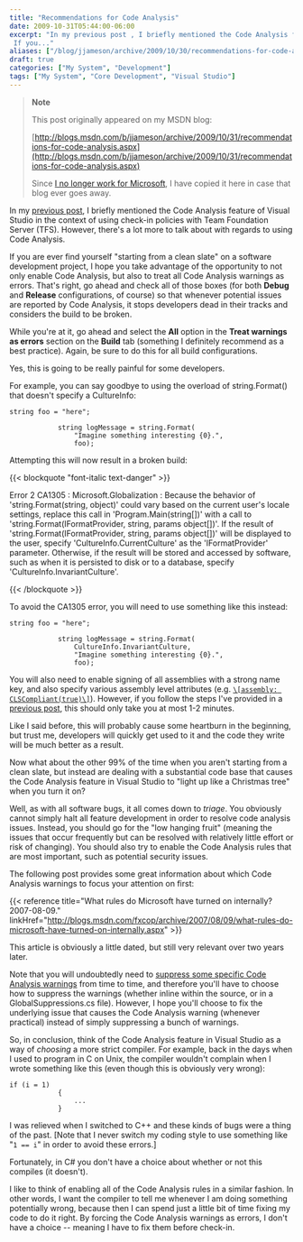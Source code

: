 ```yaml
---
title: "Recommendations for Code Analysis"
date: 2009-10-31T05:44:00-06:00
excerpt: "In my previous post , I briefly mentioned the Code Analysis feature of Visual Studio in the context of using check-in policies with Team Foundation Server (TFS). However, there's a lot more to talk about with regards to using Code Analysis. 
 If you..."
aliases: ["/blog/jjameson/archive/2009/10/30/recommendations-for-code-analysis.aspx", "/blog/jjameson/archive/2009/10/31/recommendations-for-code-analysis.aspx"]
draft: true
categories: ["My System", "Development"]
tags: ["My System", "Core Development", "Visual Studio"]
---
```


> **Note**
>
> This post originally appeared on my MSDN blog:
>
> [http://blogs.msdn.com/b/jjameson/archive/2009/10/31/recommendations-for-code-analysis.aspx](http://blogs.msdn.com/b/jjameson/archive/2009/10/31/recommendations-for-code-analysis.aspx)
>
> Since [I no longer work for Microsoft](/blog/jjameson/2011/09/02/last-day-with-microsoft), I have copied it here in case that blog ever goes away.

In my [previous post](/blog/jjameson/2009/10/31/recommended-check-in-policies-for-team-foundation-server), I briefly mentioned the Code Analysis feature of Visual Studio in the context of using check-in policies with Team Foundation Server (TFS). However, there's a lot more to talk about with regards to using Code Analysis.

If you are ever find yourself "starting from a clean slate" on a software development project, I hope you take advantage of the opportunity to not only enable Code Analysis, but also to treat all Code Analysis warnings as errors. That's right, go ahead and check all of those boxes (for both **Debug** and **Release** configurations, of course) so that whenever potential issues are reported by Code Analysis, it stops developers dead in their tracks and considers the build to be broken.

While you're at it, go ahead and select the **All** option in the **Treat warnings as errors** section on the **Build** tab (something I definitely recommend as a best practice). Again, be sure to do this for all build configurations.

Yes, this is going to be really painful for some developers.

For example, you can say goodbye to using the overload of string.Format() that doesn't specify a CultureInfo:

```
string foo = "here";

            string logMessage = string.Format(
                "Imagine something interesting {0}.",
                foo);
```

Attempting this will now result in a broken build:

{{< blockquote "font-italic text-danger" >}}

Error 2 CA1305 : Microsoft.Globalization : Because the behavior of 'string.Format(string, object)' could vary based on the current user's locale settings, replace this call in 'Program.Main(string[])' with a call to 'string.Format(IFormatProvider, string, params object[])'. If the result of 'string.Format(IFormatProvider, string, params object[])' will be displayed to the user, specify 'CultureInfo.CurrentCulture' as the 'IFormatProvider' parameter. Otherwise, if the result will be stored and accessed by software, such as when it is persisted to disk or to a database, specify 'CultureInfo.InvariantCulture'.

{{< /blockquote >}}

To avoid the CA1305 error, you will need to use something like this instead:

```
string foo = "here";

            string logMessage = string.Format(
                CultureInfo.InvariantCulture,
                "Imagine something interesting {0}.",
                foo);
```

You will also need to enable signing of all assemblies with a strong name key, and also specify various assembly level attributes (e.g. [`\[assembly: CLSCompliant(true)\]`](http://msdn.microsoft.com/en-us/library/system.clscompliantattribute.aspx)). However, if you follow the steps I've provided in a [previous post](/blog/jjameson/2009/04/03/shared-assembly-info-in-visual-studio-projects), this should only take you at most 1-2 minutes.

Like I said before, this will probably cause some heartburn in the beginning, but trust me, developers will quickly get used to it and the code they write will be much better as a result.

Now what about the other 99% of the time when you aren't starting from a clean slate, but instead are dealing with a substantial code base that causes the Code Analysis feature in Visual Studio to "light up like a Christmas tree" when you turn it on?

Well, as with all software bugs, it all comes down to *triage*. You obviously cannot simply halt all feature development in order to resolve code analysis issues. Instead, you should go for the "low hanging fruit" (meaning the issues that occur frequently but can be resolved with relatively little effort or risk of changing). You should also try to enable the Code Analysis rules that are most important, such as potential security issues.

The following post provides some great information about which Code Analysis warnings to focus your attention on first:

{{< reference title="What rules do Microsoft have turned on internally? 2007-08-09." linkHref="http://blogs.msdn.com/fxcop/archive/2007/08/09/what-rules-do-microsoft-have-turned-on-internally.aspx" >}}

This article is obviously a little dated, but still very relevant over two years later.

Note that you will undoubtedly need to [suppress some specific Code Analysis warnings](http://msdn.microsoft.com/en-us/library/ms244717.aspx) from time to time, and therefore you'll have to choose how to suppress the warnings (whether inline within the source, or in a GlobalSuppressions.cs file). However, I hope you'll choose to fix the underlying issue that causes the Code Analysis warning (whenever practical) instead of simply suppressing a bunch of warnings.

So, in conclusion, think of the Code Analysis feature in Visual Studio as a way of *choosing* a more strict compiler. For example, back in the days when I used to program in C on Unix, the compiler wouldn't complain when I wrote something like this (even though this is obviously very wrong):

```
if (i = 1)
            {
                ...
            }
```

I was relieved when I switched to C++ and these kinds of bugs were a thing of the past. [Note that I never switch my coding style to use something like "`1 == i`" in order to avoid these errors.]

Fortunately, in C# you don't have a choice about whether or not this compiles (it doesn't).

I like to think of enabling all of the Code Analysis rules in a similar fashion. In other words, I want the compiler to tell me whenever I am doing something potentially wrong, because then I can spend just a little bit of time fixing my code to do it right. By forcing the Code Analysis warnings as errors, I don't have a choice -- meaning I have to fix them before check-in.

